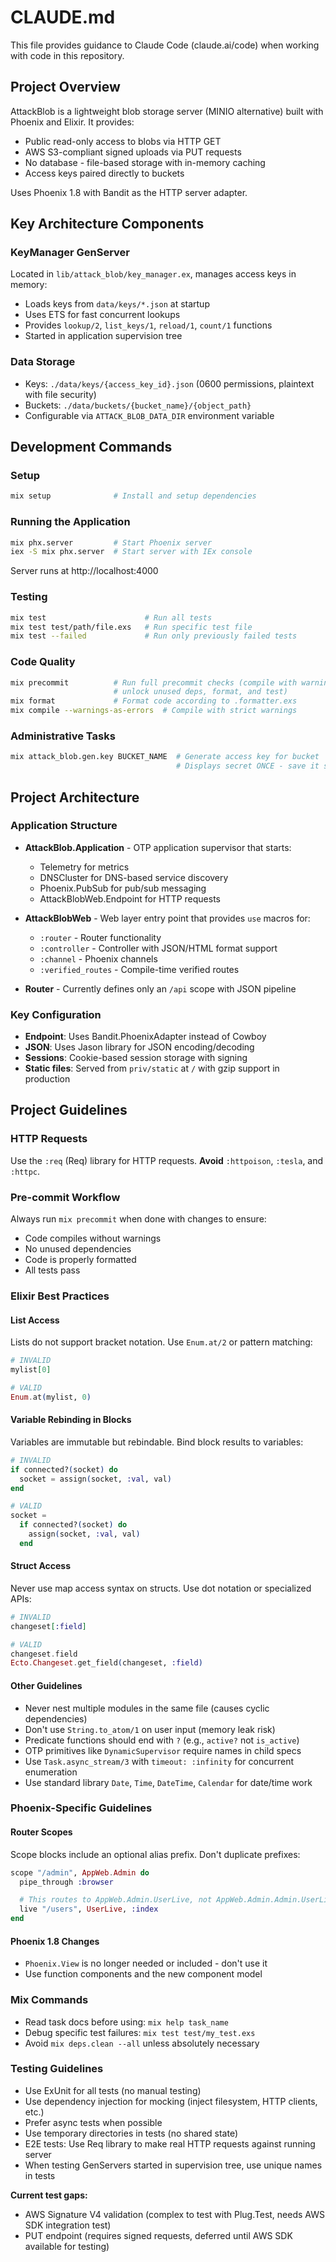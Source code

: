 # CLAUDE.md

This file provides guidance to Claude Code (claude.ai/code) when working with code in this repository.

## Project Overview

AttackBlob is a lightweight blob storage server (MINIO alternative) built with Phoenix and Elixir. It provides:
- Public read-only access to blobs via HTTP GET
- AWS S3-compliant signed uploads via PUT requests
- No database - file-based storage with in-memory caching
- Access keys paired directly to buckets

Uses Phoenix 1.8 with Bandit as the HTTP server adapter.

## Key Architecture Components

### KeyManager GenServer
Located in `lib/attack_blob/key_manager.ex`, manages access keys in memory:
- Loads keys from `data/keys/*.json` at startup
- Uses ETS for fast concurrent lookups
- Provides `lookup/2`, `list_keys/1`, `reload/1`, `count/1` functions
- Started in application supervision tree

### Data Storage
- Keys: `./data/keys/{access_key_id}.json` (0600 permissions, plaintext with file security)
- Buckets: `./data/buckets/{bucket_name}/{object_path}`
- Configurable via `ATTACK_BLOB_DATA_DIR` environment variable

## Development Commands

### Setup
```bash
mix setup              # Install and setup dependencies
```

### Running the Application
```bash
mix phx.server         # Start Phoenix server
iex -S mix phx.server  # Start server with IEx console
```

Server runs at http://localhost:4000

### Testing
```bash
mix test                      # Run all tests
mix test test/path/file.exs   # Run specific test file
mix test --failed             # Run only previously failed tests
```

### Code Quality
```bash
mix precommit          # Run full precommit checks (compile with warnings-as-errors,
                       # unlock unused deps, format, and test)
mix format             # Format code according to .formatter.exs
mix compile --warnings-as-errors  # Compile with strict warnings
```

### Administrative Tasks
```bash
mix attack_blob.gen.key BUCKET_NAME  # Generate access key for bucket
                                     # Displays secret ONCE - save it securely!
```

## Project Architecture

### Application Structure

- **AttackBlob.Application** - OTP application supervisor that starts:
  - Telemetry for metrics
  - DNSCluster for DNS-based service discovery
  - Phoenix.PubSub for pub/sub messaging
  - AttackBlobWeb.Endpoint for HTTP requests

- **AttackBlobWeb** - Web layer entry point that provides `use` macros for:
  - `:router` - Router functionality
  - `:controller` - Controller with JSON/HTML format support
  - `:channel` - Phoenix channels
  - `:verified_routes` - Compile-time verified routes

- **Router** - Currently defines only an `/api` scope with JSON pipeline

### Key Configuration

- **Endpoint**: Uses Bandit.PhoenixAdapter instead of Cowboy
- **JSON**: Uses Jason library for JSON encoding/decoding
- **Sessions**: Cookie-based session storage with signing
- **Static files**: Served from `priv/static` at `/` with gzip support in production

## Project Guidelines

### HTTP Requests
Use the `:req` (Req) library for HTTP requests. **Avoid** `:httpoison`, `:tesla`, and `:httpc`.

### Pre-commit Workflow
Always run `mix precommit` when done with changes to ensure:
- Code compiles without warnings
- No unused dependencies
- Code is properly formatted
- All tests pass

### Elixir Best Practices

#### List Access
Lists do not support bracket notation. Use `Enum.at/2` or pattern matching:
```elixir
# INVALID
mylist[0]

# VALID
Enum.at(mylist, 0)
```

#### Variable Rebinding in Blocks
Variables are immutable but rebindable. Bind block results to variables:
```elixir
# INVALID
if connected?(socket) do
  socket = assign(socket, :val, val)
end

# VALID
socket =
  if connected?(socket) do
    assign(socket, :val, val)
  end
```

#### Struct Access
Never use map access syntax on structs. Use dot notation or specialized APIs:
```elixir
# INVALID
changeset[:field]

# VALID
changeset.field
Ecto.Changeset.get_field(changeset, :field)
```

#### Other Guidelines
- Never nest multiple modules in the same file (causes cyclic dependencies)
- Don't use `String.to_atom/1` on user input (memory leak risk)
- Predicate functions should end with `?` (e.g., `active?` not `is_active`)
- OTP primitives like `DynamicSupervisor` require names in child specs
- Use `Task.async_stream/3` with `timeout: :infinity` for concurrent enumeration
- Use standard library `Date`, `Time`, `DateTime`, `Calendar` for date/time work

### Phoenix-Specific Guidelines

#### Router Scopes
Scope blocks include an optional alias prefix. Don't duplicate prefixes:
```elixir
scope "/admin", AppWeb.Admin do
  pipe_through :browser

  # This routes to AppWeb.Admin.UserLive, not AppWeb.Admin.Admin.UserLive
  live "/users", UserLive, :index
end
```

#### Phoenix 1.8 Changes
- `Phoenix.View` is no longer needed or included - don't use it
- Use function components and the new component model

### Mix Commands
- Read task docs before using: `mix help task_name`
- Debug specific test failures: `mix test test/my_test.exs`
- Avoid `mix deps.clean --all` unless absolutely necessary

### Testing Guidelines
- Use ExUnit for all tests (no manual testing)
- Use dependency injection for mocking (inject filesystem, HTTP clients, etc.)
- Prefer async tests when possible
- Use temporary directories in tests (no shared state)
- E2E tests: Use Req library to make real HTTP requests against running server
- When testing GenServers started in supervision tree, use unique names in tests

**Current test gaps:**
- AWS Signature V4 validation (complex to test with Plug.Test, needs AWS SDK integration test)
- PUT endpoint (requires signed requests, deferred until AWS SDK available for testing)

